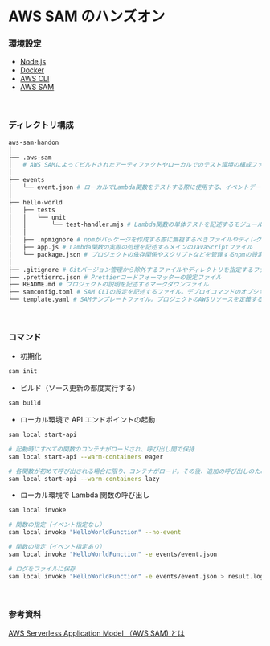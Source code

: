 # AWS SAM のハンズオン

### 環境設定

-   [Node.js](https://nodejs.org/en)
-   [Docker](https://docs.docker.jp/desktop/install.html)
-   [AWS CLI](https://docs.aws.amazon.com/ja_jp/cli/latest/userguide/getting-started-install.html)
-   [AWS SAM](https://docs.aws.amazon.com/ja_jp/serverless-application-model/latest/developerguide/install-sam-cli.html)

<br/>

### ディレクトリ構成

```bash
aws-sam-handon
│
├── .aws-sam
│   # AWS SAMによってビルドされたアーティファクトやローカルでのテスト環境の構成ファイルが格納されるディレクトリ
│
├── events
│   └── event.json # ローカルでLambda関数をテストする際に使用する、イベントデータが記載されたJSONファイル
│
├── hello-world
│   ├── tests
│   │   └── unit
│   │       └── test-handler.mjs # Lambda関数の単体テストを記述するモジュールファイル
│   │
│   ├── .npmignore # npmがパッケージを作成する際に無視するべきファイルやディレクトリを指定するファイル
│   ├── app.js # Lambda関数の実際の処理を記述するメインのJavaScriptファイル
│   └── package.json # プロジェクトの依存関係やスクリプトなどを管理するnpmの設定ファイル
│
├── .gitignore # Gitバージョン管理から除外するファイルやディレクトリを指定するファイル
├── .prettierrc.json # Prettierコードフォーマッターの設定ファイル
├── README.md # プロジェクトの説明を記述するマークダウンファイル
├── samconfig.toml # SAM CLIの設定を記述するファイル。デプロイコマンドのオプションなどを定義できる
└── template.yaml # SAMテンプレートファイル。プロジェクトのAWSリソースを定義する

```

<br/>

### コマンド

-   初期化

```bash
sam init
```

-   ビルド（ソース更新の都度実行する）

```bash
sam build
```

-   ローカル環境で API エンドポイントの起動

```bash
sam local start-api

# 起動時にすべての関数のコンテナがロードされ、呼び出し間で保持
sam local start-api --warm-containers eager

# 各関数が初めて呼び出される場合に限り、コンテナがロード。その後、追加の呼び出しのために永続化
sam local start-api --warm-containers lazy

```

-   ローカル環境で Lambda 関数の呼び出し

```bash
sam local invoke

# 関数の指定（イベント指定なし）
sam local invoke "HelloWorldFunction" --no-event

# 関数の指定（イベント指定あり）
sam local invoke "HelloWorldFunction" -e events/event.json

# ログをファイルに保存
sam local invoke "HelloWorldFunction" -e events/event.json > result.log
```

<br/>

### 参考資料

[AWS Serverless Application Model （AWS SAM) とは](https://docs.aws.amazon.com/ja_jp/serverless-application-model/latest/developerguide/what-is-sam.html)
